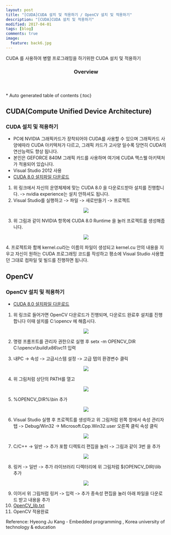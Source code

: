 ```yaml
---
layout: post
title: "[CUDA]CUDA 설치 및 적용하기 / OpenCV 설치 및 적용하기"
description: "[CUDA]CUDA 설치 및 적용하기"
modified: 2017-04-01
tags: [blog]
comments: true
image:
  feature: back6.jpg
---
```


CUDA 를 사용하여 병렬 프로그래밍을 하기위한 CUDA 설치 및 적용하기 

<section id="table-of-contents" class="toc">
  <header>
    <h3>Overview</h3>
  </header>
<div id="drawer" markdown="1">
*  Auto generated table of contents
{:toc}
</div>
</section><!-- /#table-of-contents -->

## CUDA(Compute Unified Device Architecture)

### CUDA 설치 및 적용하기

- PC에 NVIDIA 그래픽카드가 장착되어야 CUDA를 사용할 수 있으며 그래픽카드 사양에따라 CUDA 아키텍처가 다르고, 그래픽 카드가 고사양 일수록 당연히 CUDA의 연산능력도 향상 됩니다.
- 본인은 GEFORCE 840M 그래픽 카드를 사용하며 여기에 CUDA 맥스웰 아키텍처가 적용되어 있습니다.
- Visual Studio 2012 사용
- [CUDA 8.0 설치파일 다운로드](https://developer.nvidia.com/cuda-downloads)

1. 위 링크에서 자신의 운영체제에 맞는 CUDA 8.0 을 다운로드받아 설치를 진행합니다. -> nvidia experience는 설치 안하셔도 됩니다.
2. Visual Studio를 실행하고 -> 파일 -> 새로만들기 -> 프로젝트

<figure>
<p style="text-align: center;">	
	<img src="/images/cudasetup.png">
</p>
</figure>

3. 위 그림과 같이 NVIDIA 항목에 CUDA 8.0 Runtime 을 눌러 프로젝트를 생성해줍니다.

<figure>
<p style="text-align: center;">	
	<img src="/images/cudasetup2.png">
</p>
</figure>
4. 프로젝트와 함께 kernel.cu라는 이름의 파일이 생성되고 kernel.cu 안의 내용을 지우고 자신이 원하는 CUDA 프로그래밍 코드를 작성하고 평소에 Visual Studio 사용했던 그대로 컴파일 및 빌드를 진행하면 됩니다.

## OpenCV

### OpenCV 설치 및 적용하기

- [CUDA 8.0 설치파일 다운로드](https://sourceforge.net/projects/opencvlibrary/files/opencv-win/2.4.13/opencv-2.4.13.exe/download
)

1. 위 링크로 들어가면 OpenCV 다운로드가 진행되며, 다운로드 완료후 설치를 진행합니다 이때 설치를 C:\opencv 에 해줍시다.

<figure>
<p style="text-align: center;">	
	<img src="/images/cudasetup9.png">
</p>
</figure>

2. 명령 프롬프트를 관리자 권한으로 실행 후 setx -m OPENCV_DIR C:\opencv\build\x86\vc11 입력

3. 내PC -> 속성 -> 고급시스템 설정 -> 고급 탭의 환경변수 클릭

<figure>
<p style="text-align: center;">	
	<img src="/images/cudasetup3.png">
</p>
</figure>

4. 위 그림처럼 상단의 PATH를 열고 

<figure>
<p style="text-align: center;">	
	<img src="/images/cudasetup4.png">
</p>
</figure>

5. %OPENCV_DIR%\bin 추가

<figure>
<p style="text-align: center;">	
	<img src="/images/cudasetup5.png">
</p>
</figure>

6. Visual Studio 실행 후 프로젝트를 생성하고 위 그림처럼 왼쪽 창에서 속성 관리자 탭 -> Debug/Win32 -> Microsoft.Cpp.Win32.user 오른쪽 클릭 속성 클릭

<figure>
<p style="text-align: center;">	
	<img src="/images/cudasetup6.png">
</p>
</figure>

7. C/C++ -> 일반 -> 추가 포함 디렉토리 편집을 눌러 -> 그림과 같이 3번 을 추가


<figure>
<p style="text-align: center;">	
	<img src="/images/cudasetup8.png">
</p>
</figure>

8. 링커 -> 일반 -> 추가 라이브러리 디렉터리에 위 그림처럼 $(OPENCV_DIR)\lib 추가

<figure>
<p style="text-align: center;">	
	<img src="/images/cudasetup7.png">
</p>
</figure>

9. 이어서 위 그림처럼 링커 -> 입력 -> 추가 종속성 편집을 눌러 아래 파일을 다운로드 받고 내용을 추가
10. [OpenCV_lib.txt](https://github.com/yimok/yimok.github.io/tree/master/data/OpenCV)
11. OpenCV 적용완료


Reference: Hyeong Ju Kang - Embedded programming , Korea university of technology & education